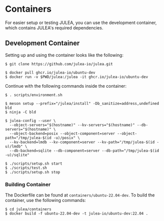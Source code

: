 # Containers

For easier setup or testing JULEA, you can use the development container, which contains JULEA's required dependencies.

## Development Container

Setting up and using the container looks like the following:

```console
$ git clone https://github.com/julea-io/julea.git

$ docker pull ghcr.io/julea-io/ubuntu-dev
$ docker run -v $PWD/julea:/julea -it ghcr.io/julea-io/ubuntu-dev
```

Continue with the following commands inside the container:

```console
$ . scripts/environment.sh

$ meson setup --prefix="/julea/install" -Db_sanitize=address,undefined bld
$ ninja -C bld

$ julea-config --user \
  --object-servers="$(hostname)" --kv-servers="$(hostname)" --db-servers="$(hostname)" \
  --object-backend=posix --object-component=server --object-path="/tmp/julea-$(id -u)/posix" \
  --kv-backend=lmdb --kv-component=server --kv-path="/tmp/julea-$(id -u)/lmdb" \
  --db-backend=sqlite --db-component=server --db-path="/tmp/julea-$(id -u)/sqlite"

$ ./scripts/setup.sh start
$ ./scripts/test.sh
$ ./scripts/setup.sh stop
```

### Building Container

The Dockerfile can be found at `containers/ubuntu-22.04-dev`.
To build the container, use the following commands:

```console
$ cd julea/containers
$ docker build -f ubuntu-22.04-dev -t julea-io/ubuntu-dev:22.04 .
```
